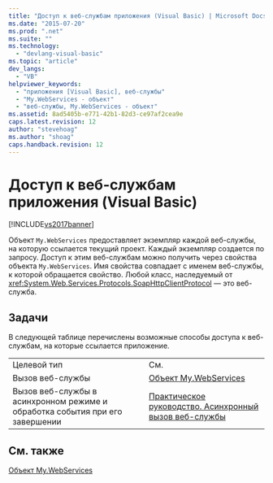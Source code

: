 ```yaml
---
title: "Доступ к веб-службам приложения (Visual Basic) | Microsoft Docs"
ms.date: "2015-07-20"
ms.prod: ".net"
ms.suite: ""
ms.technology: 
  - "devlang-visual-basic"
ms.topic: "article"
dev_langs: 
  - "VB"
helpviewer_keywords: 
  - "приложения [Visual Basic], веб-службы"
  - "My.WebServices - объект"
  - "веб-службы, My.WebServices - объект"
ms.assetid: 8ad5405b-e771-42b1-82d3-ce97af2cea9e
caps.latest.revision: 12
author: "stevehoag"
ms.author: "shoag"
caps.handback.revision: 12
---
```

# Доступ к веб-службам приложения (Visual Basic)
[!INCLUDE[vs2017banner](../../../visual-basic/includes/vs2017banner.md)]

Объект `My.WebServices` предоставляет экземпляр каждой веб\-службы, на которую ссылается текущий проект.  Каждый экземпляр создается по запросу.  Доступ к этим веб\-службам можно получить через свойства объекта `My.WebServices`.  Имя свойства совпадает с именем веб\-службы, к которой обращается свойство.  Любой класс, наследуемый от <xref:System.Web.Services.Protocols.SoapHttpClientProtocol> — это веб\-служба.  
  
## Задачи  
 В следующей таблице перечислены возможные способы доступа к веб\-службам, на которые ссылается приложение.  
  
|||  
|-|-|  
|Целевой тип|См.|  
|Вызов веб\-службы|[Объект My.WebServices](../../../visual-basic/language-reference/objects/my-webservices-object.md)|  
|Вызов веб\-службы в асинхронном режиме и обработка события при его завершении|[Практическое руководство. Асинхронный вызов веб\-службы](../../../visual-basic/developing-apps/programming/how-to-call-a-web-service-asynchronously.md)|  
  
## См. также  
 [Объект My.WebServices](../../../visual-basic/language-reference/objects/my-webservices-object.md)